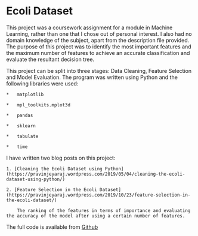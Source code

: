 # Ecoli Dataset

This project was a coursework assignment for a module in Machine Learning, rather than one that I chose out of personal interest. I also had no domain knowledge of the subject, apart from the description file provided. The purpose of this project was to identify the most important features and the maximum number of features to achieve an accurate classification and evaluate the resultant decision tree.

This project can be split into three stages: Data Cleaning, Feature Selection and Model Evaluation. The program was written using Python and the following libraries were used:

	*	matplotlib
	
	*	mpl_toolkits.mplot3d	
	
	*	pandas
	
	*	sklearn
	
	*	tabulate
	
	*	time

I have written two blog posts on this project:

	1. [Cleaning the Ecoli Dataset using Python](https://pravinjeyaraj.wordpress.com/2019/05/04/cleaning-the-ecoli-dataset-using-python/)

	2. [Feature Selection in the Ecoli Dataset](https://pravinjeyaraj.wordpress.com/2019/10/23/feature-selection-in-the-ecoli-dataset/) 
	
		The ranking of the features in terms of importance and evaluating the accuracy of the model after using a certain number of features.

The full code is available from [Github](https://pravjey.github.io/Ecoli/ml-ecoli.py)





